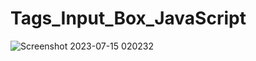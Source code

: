 # Tags_Input_Box_JavaScript
![Screenshot 2023-07-15 020232](https://github.com/Cypher-codex/Tags_Input_Box_JavaScript/assets/68659933/d5213877-cafa-4006-a5e6-8765c31bcc2c)
